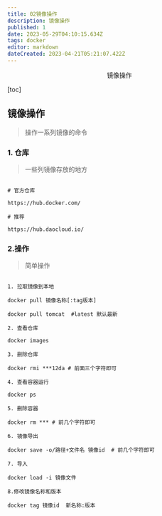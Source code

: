 ```yaml
---
title: 02镜像操作
description: 镜像操作
published: 1
date: 2023-05-29T04:10:15.634Z
tags: docker
editor: markdown
dateCreated: 2023-04-21T05:21:07.422Z
---
```


<center>镜像操作</center>

[toc]

## 镜像操作

> 操作一系列镜像的命令

### 1. 仓库

> 一些列镜像存放的地方

```shell

# 官方仓库

https://hub.docker.com/

# 推荐

https://hub.daocloud.io/

```

### 2.操作

> 简单操作

```shell

1. 拉取镜像到本地

docker pull 镜像名称[:tag版本]

docker pull tomcat  #latest 默认最新

2. 查看仓库

docker images

3. 删除仓库

docker rmi ***12da # 前面三个字符即可

4. 查看容器运行

docker ps

5. 删除容器

docker rm *** # 前几个字符即可

6. 镜像导出

docker save -o/路径+文件名 镜像id  # 前几个字符即可

7. 导入

docker load -i 镜像文件

8.修改镜像名称和版本

docker tag 镜像id  新名称:版本

```

